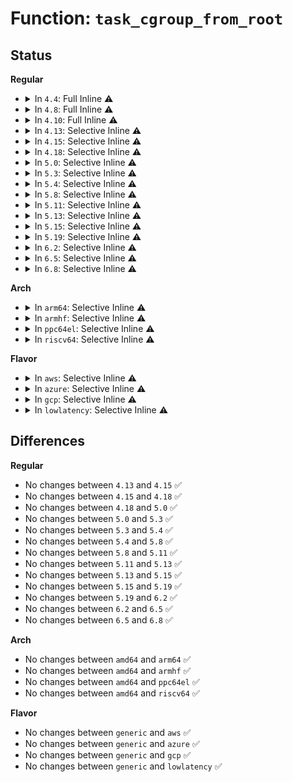 # Function: <code>task_cgroup_from_root</code>

## Status
<b>Regular</b>
<ul>
<li>
<details>
<summary>In <code>4.4</code>: Full Inline ⚠️</summary>

**Collision:** Unique Static

**Inline:** Full

**Transformation:** False

**Instances:**

```
In kernel/cgroup.c (ffffffff81113493)
Location: kernel/cgroup.c:1207
Inline: True
Inline callers:
  - kernel/cgroup.c:task_cgroup_path
  - kernel/cgroup.c:cgroup_attach_task_all
  - kernel/cgroup.c:__cgroup_procs_write
  - kernel/cgroup.c:proc_cgroup_show
```
</details>
</li>
<li>
<details>
<summary>In <code>4.8</code>: Full Inline ⚠️</summary>

**Collision:** Unique Static

**Inline:** Full

**Transformation:** False

**Instances:**

```
In kernel/cgroup.c (ffffffff81120ff2)
Location: kernel/cgroup.c:1281
Inline: True
Inline callers:
  - kernel/cgroup.c:proc_cgroup_show
  - kernel/cgroup.c:cgroup_attach_task_all
  - kernel/cgroup.c:task_cgroup_path
```
</details>
</li>
<li>
<details>
<summary>In <code>4.10</code>: Full Inline ⚠️</summary>

**Collision:** Unique Static

**Inline:** Full

**Transformation:** False

**Instances:**

```
In kernel/cgroup.c (ffffffff81129552)
Location: kernel/cgroup.c:1286
Inline: True
Inline callers:
  - kernel/cgroup.c:proc_cgroup_show
  - kernel/cgroup.c:cgroup_attach_task_all
  - kernel/cgroup.c:task_cgroup_path
```
</details>
</li>
<li>
<details>
<summary>In <code>4.13</code>: Selective Inline ⚠️</summary>

```c
struct cgroup *task_cgroup_from_root(struct task_struct *task, struct cgroup_root *root);
```

**Collision:** Unique Global

**Inline:** Selective

**Transformation:** False

**Instances:**

```
In kernel/cgroup/cgroup.c (ffffffff81128309)
Location: kernel/cgroup/cgroup.c:1179
Inline: True
Inline callers:
  - kernel/cgroup/cgroup.c:proc_cgroup_show
  - kernel/cgroup/cgroup.c:__cgroup_procs_write
  - kernel/cgroup/cgroup.c:task_cgroup_path
Direct callers:
  - kernel/cgroup/cgroup-v1.c:cgroup_attach_task_all
```
**Symbols:**

```
ffffffff811243d0-ffffffff811243e7: task_cgroup_from_root (STB_GLOBAL)
```
</details>
</li>
<li>
<details>
<summary>In <code>4.15</code>: Selective Inline ⚠️</summary>

```c
struct cgroup *task_cgroup_from_root(struct task_struct *task, struct cgroup_root *root);
```

**Collision:** Unique Global

**Inline:** Selective

**Transformation:** False

**Instances:**

```
In kernel/cgroup/cgroup.c (ffffffff8113493c)
Location: kernel/cgroup/cgroup.c:1350
Inline: True
Inline callers:
  - kernel/cgroup/cgroup.c:proc_cgroup_show
  - kernel/cgroup/cgroup.c:cgroup_threads_write
  - kernel/cgroup/cgroup.c:cgroup_procs_write
  - kernel/cgroup/cgroup.c:task_cgroup_path
Direct callers:
  - kernel/cgroup/cgroup-v1.c:cgroup_attach_task_all
```
**Symbols:**

```
ffffffff81130530-ffffffff81130547: task_cgroup_from_root (STB_GLOBAL)
```
</details>
</li>
<li>
<details>
<summary>In <code>4.18</code>: Selective Inline ⚠️</summary>

```c
struct cgroup *task_cgroup_from_root(struct task_struct *task, struct cgroup_root *root);
```

**Collision:** Unique Global

**Inline:** Selective

**Transformation:** False

**Instances:**

```
In kernel/cgroup/cgroup.c (ffffffff8114305c)
Location: kernel/cgroup/cgroup.c:1353
Inline: True
Inline callers:
  - kernel/cgroup/cgroup.c:proc_cgroup_show
  - kernel/cgroup/cgroup.c:cgroup_threads_write
  - kernel/cgroup/cgroup.c:cgroup_procs_write
  - kernel/cgroup/cgroup.c:task_cgroup_path
Direct callers:
  - kernel/cgroup/cgroup-v1.c:cgroup_attach_task_all
```
**Symbols:**

```
ffffffff8113ec00-ffffffff8113ec17: task_cgroup_from_root (STB_GLOBAL)
```
</details>
</li>
<li>
<details>
<summary>In <code>5.0</code>: Selective Inline ⚠️</summary>

```c
struct cgroup *task_cgroup_from_root(struct task_struct *task, struct cgroup_root *root);
```

**Collision:** Unique Global

**Inline:** Selective

**Transformation:** False

**Instances:**

```
In kernel/cgroup/cgroup.c (ffffffff8114eb8c)
Location: kernel/cgroup/cgroup.c:1388
Inline: True
Inline callers:
  - kernel/cgroup/cgroup.c:proc_cgroup_show
  - kernel/cgroup/cgroup.c:cgroup_threads_write
  - kernel/cgroup/cgroup.c:cgroup_procs_write
  - kernel/cgroup/cgroup.c:task_cgroup_path
Direct callers:
  - kernel/cgroup/cgroup-v1.c:cgroup_attach_task_all
```
**Symbols:**

```
ffffffff8114a610-ffffffff8114a627: task_cgroup_from_root (STB_GLOBAL)
```
</details>
</li>
<li>
<details>
<summary>In <code>5.3</code>: Selective Inline ⚠️</summary>

```c
struct cgroup *task_cgroup_from_root(struct task_struct *task, struct cgroup_root *root);
```

**Collision:** Unique Global

**Inline:** Selective

**Transformation:** False

**Instances:**

```
In kernel/cgroup/cgroup.c (ffffffff8115a6f9)
Location: kernel/cgroup/cgroup.c:1429
Inline: True
Inline callers:
  - kernel/cgroup/cgroup.c:proc_cgroup_show
  - kernel/cgroup/cgroup.c:cgroup_threads_write
  - kernel/cgroup/cgroup.c:cgroup_procs_write
  - kernel/cgroup/cgroup.c:task_cgroup_path
Direct callers:
  - kernel/cgroup/cgroup-v1.c:cgroup_attach_task_all
```
**Symbols:**

```
ffffffff81155d30-ffffffff81155d47: task_cgroup_from_root (STB_GLOBAL)
```
</details>
</li>
<li>
<details>
<summary>In <code>5.4</code>: Selective Inline ⚠️</summary>

```c
struct cgroup *task_cgroup_from_root(struct task_struct *task, struct cgroup_root *root);
```

**Collision:** Unique Global

**Inline:** Selective

**Transformation:** False

**Instances:**

```
In kernel/cgroup/cgroup.c (ffffffff811663a9)
Location: kernel/cgroup/cgroup.c:1429
Inline: True
Inline callers:
  - kernel/cgroup/cgroup.c:proc_cgroup_show
  - kernel/cgroup/cgroup.c:cgroup_threads_write
  - kernel/cgroup/cgroup.c:cgroup_procs_write
  - kernel/cgroup/cgroup.c:task_cgroup_path
Direct callers:
  - kernel/cgroup/cgroup-v1.c:cgroup_attach_task_all
```
**Symbols:**

```
ffffffff81161990-ffffffff811619a7: task_cgroup_from_root (STB_GLOBAL)
```
</details>
</li>
<li>
<details>
<summary>In <code>5.8</code>: Selective Inline ⚠️</summary>

```c
struct cgroup *task_cgroup_from_root(struct task_struct *task, struct cgroup_root *root);
```

**Collision:** Unique Global

**Inline:** Selective

**Transformation:** False

**Instances:**

```
In kernel/cgroup/cgroup.c (ffffffff81177539)
Location: kernel/cgroup/cgroup.c:1420
Inline: True
Inline callers:
  - kernel/cgroup/cgroup.c:proc_cgroup_show
  - kernel/cgroup/cgroup.c:cgroup_threads_write
  - kernel/cgroup/cgroup.c:cgroup_procs_write
  - kernel/cgroup/cgroup.c:task_cgroup_path
Direct callers:
  - kernel/cgroup/cgroup-v1.c:cgroup_attach_task_all
```
**Symbols:**

```
ffffffff81172f50-ffffffff81172f67: task_cgroup_from_root (STB_GLOBAL)
```
</details>
</li>
<li>
<details>
<summary>In <code>5.11</code>: Selective Inline ⚠️</summary>

```c
struct cgroup *task_cgroup_from_root(struct task_struct *task, struct cgroup_root *root);
```

**Collision:** Unique Global

**Inline:** Selective

**Transformation:** False

**Instances:**

```
In kernel/cgroup/cgroup.c (ffffffff81174219)
Location: kernel/cgroup/cgroup.c:1417
Inline: True
Inline callers:
  - kernel/cgroup/cgroup.c:proc_cgroup_show
  - kernel/cgroup/cgroup.c:cgroup_threads_write
  - kernel/cgroup/cgroup.c:cgroup_procs_write
  - kernel/cgroup/cgroup.c:task_cgroup_path
Direct callers:
  - kernel/cgroup/cgroup-v1.c:cgroup_attach_task_all
```
**Symbols:**

```
ffffffff8116fc10-ffffffff8116fc27: task_cgroup_from_root (STB_GLOBAL)
```
</details>
</li>
<li>
<details>
<summary>In <code>5.13</code>: Selective Inline ⚠️</summary>

```c
struct cgroup *task_cgroup_from_root(struct task_struct *task, struct cgroup_root *root);
```

**Collision:** Unique Global

**Inline:** Selective

**Transformation:** False

**Instances:**

```
In kernel/cgroup/cgroup.c (ffffffff81174de9)
Location: kernel/cgroup/cgroup.c:1418
Inline: True
Inline callers:
  - kernel/cgroup/cgroup.c:proc_cgroup_show
  - kernel/cgroup/cgroup.c:__cgroup_procs_write
  - kernel/cgroup/cgroup.c:task_cgroup_path
Direct callers:
  - kernel/cgroup/cgroup-v1.c:cgroup_attach_task_all
```
**Symbols:**

```
ffffffff81170840-ffffffff81170857: task_cgroup_from_root (STB_GLOBAL)
```
</details>
</li>
<li>
<details>
<summary>In <code>5.15</code>: Selective Inline ⚠️</summary>

```c
struct cgroup *task_cgroup_from_root(struct task_struct *task, struct cgroup_root *root);
```

**Collision:** Unique Global

**Inline:** Selective

**Transformation:** False

**Instances:**

```
In kernel/cgroup/cgroup.c (ffffffff8119c11c)
Location: kernel/cgroup/cgroup.c:1449
Inline: True
Inline callers:
  - kernel/cgroup/cgroup.c:proc_cgroup_show
  - kernel/cgroup/cgroup.c:__cgroup_procs_write
  - kernel/cgroup/cgroup.c:task_cgroup_path
Direct callers:
  - kernel/cgroup/cgroup-v1.c:cgroup_attach_task_all
```
**Symbols:**

```
ffffffff81196d70-ffffffff81196ddd: task_cgroup_from_root (STB_GLOBAL)
```
</details>
</li>
<li>
<details>
<summary>In <code>5.19</code>: Selective Inline ⚠️</summary>

```c
struct cgroup *task_cgroup_from_root(struct task_struct *task, struct cgroup_root *root);
```

**Collision:** Unique Global

**Inline:** Selective

**Transformation:** False

**Instances:**

```
In kernel/cgroup/cgroup.c (ffffffff811cc3f8)
Location: kernel/cgroup/cgroup.c:1452
Inline: True
Inline callers:
  - kernel/cgroup/cgroup.c:proc_cgroup_show
  - kernel/cgroup/cgroup.c:__cgroup_procs_write
  - kernel/cgroup/cgroup.c:task_cgroup_path
Direct callers:
  - kernel/cgroup/cgroup-v1.c:cgroup_attach_task_all
```
**Symbols:**

```
ffffffff811c6d40-ffffffff811c6db9: task_cgroup_from_root (STB_GLOBAL)
```
</details>
</li>
<li>
<details>
<summary>In <code>6.2</code>: Selective Inline ⚠️</summary>

```c
struct cgroup *task_cgroup_from_root(struct task_struct *task, struct cgroup_root *root);
```

**Collision:** Unique Global

**Inline:** Selective

**Transformation:** False

**Instances:**

```
In kernel/cgroup/cgroup.c (ffffffff8120f948)
Location: kernel/cgroup/cgroup.c:1486
Inline: True
Inline callers:
  - kernel/cgroup/cgroup.c:proc_cgroup_show
  - kernel/cgroup/cgroup.c:__cgroup_procs_write
  - kernel/cgroup/cgroup.c:task_cgroup_path
Direct callers:
  - kernel/cgroup/cgroup-v1.c:cgroup_attach_task_all
```
**Symbols:**

```
ffffffff812098f0-ffffffff81209969: task_cgroup_from_root (STB_GLOBAL)
```
</details>
</li>
<li>
<details>
<summary>In <code>6.5</code>: Selective Inline ⚠️</summary>

```c
struct cgroup *task_cgroup_from_root(struct task_struct *task, struct cgroup_root *root);
```

**Collision:** Unique Global

**Inline:** Selective

**Transformation:** False

**Instances:**

```
In kernel/cgroup/cgroup.c (ffffffff8122536e)
Location: kernel/cgroup/cgroup.c:1480
Inline: True
Inline callers:
  - kernel/cgroup/cgroup.c:proc_cgroup_show
  - kernel/cgroup/cgroup.c:__cgroup_procs_write
Direct callers:
  - kernel/cgroup/cgroup-v1.c:cgroup_attach_task_all
```
**Symbols:**

```
ffffffff8121f040-ffffffff8121f0b9: task_cgroup_from_root (STB_GLOBAL)
```
</details>
</li>
<li>
<details>
<summary>In <code>6.8</code>: Selective Inline ⚠️</summary>

```c
struct cgroup *task_cgroup_from_root(struct task_struct *task, struct cgroup_root *root);
```

**Collision:** Unique Global

**Inline:** Selective

**Transformation:** False

**Instances:**

```
In kernel/cgroup/cgroup.c (ffffffff8123cfa2)
Location: kernel/cgroup/cgroup.c:1475
Inline: True
Inline callers:
  - kernel/cgroup/cgroup.c:proc_cgroup_show
  - kernel/cgroup/cgroup.c:__cgroup_procs_write
Direct callers:
  - kernel/cgroup/cgroup-v1.c:task_get_cgroup1
  - kernel/cgroup/cgroup-v1.c:cgroup_attach_task_all
```
**Symbols:**

```
ffffffff81236ce0-ffffffff81236d74: task_cgroup_from_root (STB_GLOBAL)
```
</details>
</li>
</ul>
<b>Arch</b>
<ul>
<li>
<details>
<summary>In <code>arm64</code>: Selective Inline ⚠️</summary>

```c
struct cgroup *task_cgroup_from_root(struct task_struct *task, struct cgroup_root *root);
```

**Collision:** Unique Global

**Inline:** Selective

**Transformation:** False

**Instances:**

```
In kernel/cgroup/cgroup.c (ffff8000101d80d8)
Location: kernel/cgroup/cgroup.c:1429
Inline: True
Inline callers:
  - kernel/cgroup/cgroup.c:proc_cgroup_show
  - kernel/cgroup/cgroup.c:cgroup_threads_write
  - kernel/cgroup/cgroup.c:cgroup_procs_write
  - kernel/cgroup/cgroup.c:task_cgroup_path
Direct callers:
  - kernel/cgroup/cgroup-v1.c:cgroup_attach_task_all
```
**Symbols:**

```
ffff8000101d2c48-ffff8000101d2c7c: task_cgroup_from_root (STB_GLOBAL)
```
</details>
</li>
<li>
<details>
<summary>In <code>armhf</code>: Selective Inline ⚠️</summary>

```c
struct cgroup *task_cgroup_from_root(struct task_struct *task, struct cgroup_root *root);
```

**Collision:** Unique Global

**Inline:** Selective

**Transformation:** False

**Instances:**

```
In kernel/cgroup/cgroup.c (c041ad04)
Location: kernel/cgroup/cgroup.c:1429
Inline: True
Inline callers:
  - kernel/cgroup/cgroup.c:proc_cgroup_show
  - kernel/cgroup/cgroup.c:cgroup_threads_write
  - kernel/cgroup/cgroup.c:cgroup_procs_write
  - kernel/cgroup/cgroup.c:task_cgroup_path
Direct callers:
  - kernel/cgroup/cgroup-v1.c:cgroup_attach_task_all
```
**Symbols:**

```
c0415aa4-c0415ac4: task_cgroup_from_root (STB_GLOBAL)
```
</details>
</li>
<li>
<details>
<summary>In <code>ppc64el</code>: Selective Inline ⚠️</summary>

```c
struct cgroup *task_cgroup_from_root(struct task_struct *task, struct cgroup_root *root);
```

**Collision:** Unique Global

**Inline:** Selective

**Transformation:** False

**Instances:**

```
In kernel/cgroup/cgroup.c (c000000000245024)
Location: kernel/cgroup/cgroup.c:1429
Inline: True
Inline callers:
  - kernel/cgroup/cgroup.c:proc_cgroup_show
  - kernel/cgroup/cgroup.c:cgroup_threads_write
  - kernel/cgroup/cgroup.c:cgroup_procs_write
  - kernel/cgroup/cgroup.c:task_cgroup_path
Direct callers:
  - kernel/cgroup/cgroup-v1.c:cgroup_attach_task_all
```
**Symbols:**

```
c00000000023db60-c00000000023db78: task_cgroup_from_root (STB_GLOBAL)
```
</details>
</li>
<li>
<details>
<summary>In <code>riscv64</code>: Selective Inline ⚠️</summary>

```c
struct cgroup *task_cgroup_from_root(struct task_struct *task, struct cgroup_root *root);
```

**Collision:** Unique Global

**Inline:** Selective

**Transformation:** False

**Instances:**

```
In kernel/cgroup/cgroup.c (ffffffe00015103a)
Location: kernel/cgroup/cgroup.c:1429
Inline: True
Inline callers:
  - kernel/cgroup/cgroup.c:proc_cgroup_show
  - kernel/cgroup/cgroup.c:cgroup_threads_write
  - kernel/cgroup/cgroup.c:cgroup_procs_write
  - kernel/cgroup/cgroup.c:task_cgroup_path
Direct callers:
  - kernel/cgroup/cgroup-v1.c:cgroup_attach_task_all
```
**Symbols:**

```
ffffffe00014c4ac-ffffffe00014c4e4: task_cgroup_from_root (STB_GLOBAL)
```
</details>
</li>
</ul>
<b>Flavor</b>
<ul>
<li>
<details>
<summary>In <code>aws</code>: Selective Inline ⚠️</summary>

```c
struct cgroup *task_cgroup_from_root(struct task_struct *task, struct cgroup_root *root);
```

**Collision:** Unique Global

**Inline:** Selective

**Transformation:** False

**Instances:**

```
In kernel/cgroup/cgroup.c (ffffffff8115e9c9)
Location: kernel/cgroup/cgroup.c:1429
Inline: True
Inline callers:
  - kernel/cgroup/cgroup.c:proc_cgroup_show
  - kernel/cgroup/cgroup.c:cgroup_threads_write
  - kernel/cgroup/cgroup.c:cgroup_procs_write
  - kernel/cgroup/cgroup.c:task_cgroup_path
Direct callers:
  - kernel/cgroup/cgroup-v1.c:cgroup_attach_task_all
```
**Symbols:**

```
ffffffff81159fb0-ffffffff81159fc7: task_cgroup_from_root (STB_GLOBAL)
```
</details>
</li>
<li>
<details>
<summary>In <code>azure</code>: Selective Inline ⚠️</summary>

```c
struct cgroup *task_cgroup_from_root(struct task_struct *task, struct cgroup_root *root);
```

**Collision:** Unique Global

**Inline:** Selective

**Transformation:** False

**Instances:**

```
In kernel/cgroup/cgroup.c (ffffffff81151c79)
Location: kernel/cgroup/cgroup.c:1429
Inline: True
Inline callers:
  - kernel/cgroup/cgroup.c:proc_cgroup_show
  - kernel/cgroup/cgroup.c:cgroup_threads_write
  - kernel/cgroup/cgroup.c:cgroup_procs_write
  - kernel/cgroup/cgroup.c:task_cgroup_path
Direct callers:
  - kernel/cgroup/cgroup-v1.c:cgroup_attach_task_all
```
**Symbols:**

```
ffffffff8114d2a0-ffffffff8114d2b7: task_cgroup_from_root (STB_GLOBAL)
```
</details>
</li>
<li>
<details>
<summary>In <code>gcp</code>: Selective Inline ⚠️</summary>

```c
struct cgroup *task_cgroup_from_root(struct task_struct *task, struct cgroup_root *root);
```

**Collision:** Unique Global

**Inline:** Selective

**Transformation:** False

**Instances:**

```
In kernel/cgroup/cgroup.c (ffffffff8115c799)
Location: kernel/cgroup/cgroup.c:1429
Inline: True
Inline callers:
  - kernel/cgroup/cgroup.c:proc_cgroup_show
  - kernel/cgroup/cgroup.c:cgroup_threads_write
  - kernel/cgroup/cgroup.c:cgroup_procs_write
  - kernel/cgroup/cgroup.c:task_cgroup_path
Direct callers:
  - kernel/cgroup/cgroup-v1.c:cgroup_attach_task_all
```
**Symbols:**

```
ffffffff81157d80-ffffffff81157d97: task_cgroup_from_root (STB_GLOBAL)
```
</details>
</li>
<li>
<details>
<summary>In <code>lowlatency</code>: Selective Inline ⚠️</summary>

```c
struct cgroup *task_cgroup_from_root(struct task_struct *task, struct cgroup_root *root);
```

**Collision:** Unique Global

**Inline:** Selective

**Transformation:** False

**Instances:**

```
In kernel/cgroup/cgroup.c (ffffffff811698b9)
Location: kernel/cgroup/cgroup.c:1429
Inline: True
Inline callers:
  - kernel/cgroup/cgroup.c:proc_cgroup_show
  - kernel/cgroup/cgroup.c:cgroup_threads_write
  - kernel/cgroup/cgroup.c:cgroup_procs_write
  - kernel/cgroup/cgroup.c:task_cgroup_path
Direct callers:
  - kernel/cgroup/cgroup-v1.c:cgroup_attach_task_all
```
**Symbols:**

```
ffffffff81164dd0-ffffffff81164de7: task_cgroup_from_root (STB_GLOBAL)
```
</details>
</li>
</ul>

## Differences
<b>Regular</b>
<ul>
<li>
No changes between <code>4.13</code> and <code>4.15</code> ✅
</li>
<li>
No changes between <code>4.15</code> and <code>4.18</code> ✅
</li>
<li>
No changes between <code>4.18</code> and <code>5.0</code> ✅
</li>
<li>
No changes between <code>5.0</code> and <code>5.3</code> ✅
</li>
<li>
No changes between <code>5.3</code> and <code>5.4</code> ✅
</li>
<li>
No changes between <code>5.4</code> and <code>5.8</code> ✅
</li>
<li>
No changes between <code>5.8</code> and <code>5.11</code> ✅
</li>
<li>
No changes between <code>5.11</code> and <code>5.13</code> ✅
</li>
<li>
No changes between <code>5.13</code> and <code>5.15</code> ✅
</li>
<li>
No changes between <code>5.15</code> and <code>5.19</code> ✅
</li>
<li>
No changes between <code>5.19</code> and <code>6.2</code> ✅
</li>
<li>
No changes between <code>6.2</code> and <code>6.5</code> ✅
</li>
<li>
No changes between <code>6.5</code> and <code>6.8</code> ✅
</li>
</ul>
<b>Arch</b>
<ul>
<li>
No changes between <code>amd64</code> and <code>arm64</code> ✅
</li>
<li>
No changes between <code>amd64</code> and <code>armhf</code> ✅
</li>
<li>
No changes between <code>amd64</code> and <code>ppc64el</code> ✅
</li>
<li>
No changes between <code>amd64</code> and <code>riscv64</code> ✅
</li>
</ul>
<b>Flavor</b>
<ul>
<li>
No changes between <code>generic</code> and <code>aws</code> ✅
</li>
<li>
No changes between <code>generic</code> and <code>azure</code> ✅
</li>
<li>
No changes between <code>generic</code> and <code>gcp</code> ✅
</li>
<li>
No changes between <code>generic</code> and <code>lowlatency</code> ✅
</li>
</ul>
